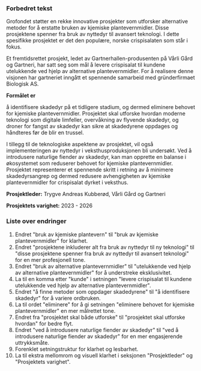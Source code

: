 ### Forbedret tekst

Grofondet støtter en rekke innovative prosjekter som utforsker alternative metoder for å erstatte bruken av kjemiske plantevernmidler. Disse prosjektene spenner fra bruk av nyttedyr til avansert teknologi. I dette spesifikke prosjektet er det den populære, norske crispisalaten som står i fokus.

Et fremtidsrettet prosjekt, ledet av Gartnerhallen-produsenten på Vårli Gård og Gartneri, har satt seg som mål å levere crispisalat til kundene utelukkende ved hjelp av alternative plantevernmidler. For å realisere denne visjonen har gartneriet inngått et spennende samarbeid med gründerfirmaet Biologisk AS.

**Formålet er**

 å identifisere skadedyr på et tidligere stadium, og dermed eliminere behovet for kjemiske plantevernmidler. Prosjektet skal utforske hvordan moderne teknologi som digitale limfeller, overvåkning av flyvende skadedyr, og droner for fangst av skadedyr kan sikre at skadedyrene oppdages og håndteres før de blir en trussel.

I tillegg til de teknologiske aspektene av prosjektet, vil også implementeringen av nyttedyr i veksthusproduksjonen bli undersøkt. Ved å introdusere naturlige fiender av skadedyr, kan man opprette en balanse i økosystemet som reduserer behovet for kjemiske plantevernmidler. Prosjektet representerer et spennende skritt i retning av å minimere skadedyrsangrep og dermed redusere avhengigheten av kjemiske plantevernmidler for crispisalat dyrket i veksthus.

**Prosjektleder:**
Trygve Andreas Kubberød, Vårli Gård og Gartneri

**Prosjektets varighet:**
2023 - 2026

### Liste over endringer
1. Endret "bruk av kjemiske plantevern" til "bruk av kjemiske plantevernmidler" for klarhet.
2. Endret "prosjektene inkluderer alt fra bruk av nyttedyr til ny teknologi" til "disse prosjektene spenner fra bruk av nyttedyr til avansert teknologi" for en mer profesjonell tone.
3. Endret "bruk av alternative plantevernmidler" til "utelukkende ved hjelp av alternative plantevernmidler" for å understreke eksklusivitet.
4. La til en komma etter "kunde" i setningen "levere crispisalat til kundene utelukkende ved hjelp av alternative plantevernmidler".
5. Endret "å finne metoder som oppdager skadedyrene" til "å identifisere skadedyr" for å variere ordbruken.
6. La til ordet "eliminere" for å gi setningen "eliminere behovet for kjemiske plantevernmidler" en mer målrettet tone.
7. Endret fra "prosjektet skal både utforske" til "prosjektet skal utforske hvordan" for bedre flyt.
8. Endret "ved å introdusere naturlige fiender av skadedyr" til "ved å introdusere naturlige fiender av skadedyr" for en mer engasjerende uttrykksmåte.
9. Forenklet setningstruktur for klarhet og lesbarhet.
10. La til ekstra mellomrom og visuell klarhet i seksjonen "Prosjektleder" og "Prosjektets varighet".